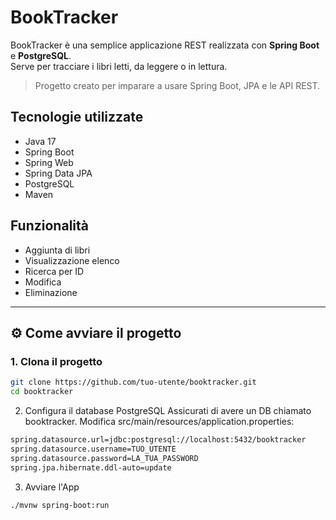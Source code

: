 #  BookTracker

BookTracker è una semplice applicazione REST realizzata con **Spring Boot** e **PostgreSQL**.  
Serve per tracciare i libri letti, da leggere o in lettura.

> Progetto creato per imparare a usare Spring Boot, JPA e le API REST.

## Tecnologie utilizzate

- Java 17
- Spring Boot
- Spring Web
- Spring Data JPA
- PostgreSQL
- Maven

## Funzionalità

- Aggiunta di libri
- Visualizzazione elenco
- Ricerca per ID
- Modifica
- Eliminazione

---

## ⚙️ Come avviare il progetto

### 1. Clona il progetto

```bash
git clone https://github.com/tuo-utente/booktracker.git
cd booktracker
```
2. Configura il database PostgreSQL
Assicurati di avere un DB chiamato booktracker.
Modifica src/main/resources/application.properties:

```bash
spring.datasource.url=jdbc:postgresql://localhost:5432/booktracker
spring.datasource.username=TUO_UTENTE
spring.datasource.password=LA_TUA_PASSWORD
spring.jpa.hibernate.ddl-auto=update
```
3. Avviare l'App
```bash
./mvnw spring-boot:run
```
